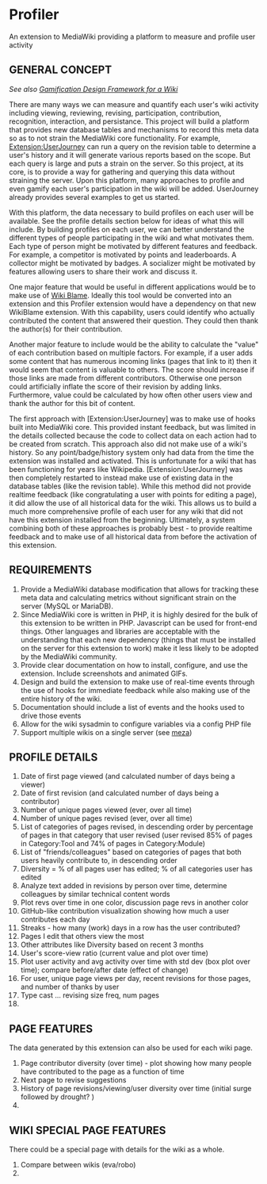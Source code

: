 # Profiler
An extension to MediaWiki providing a platform to measure and profile user activity

## GENERAL CONCEPT
*See also [Gamification Design Framework for a Wiki](FRAMEWORK.md)*

There are many ways we can measure and quantify each user's wiki activity including viewing, reviewing, revising, participation, contribution, recognition, interaction, and persistance. This project will build a platform that provides new database tables and mechanisms to record this meta data so as to not strain the MediaWiki core functionality. For example, [Extension:UserJourney](https://github.com/darenwelsh/UserJourney) can run a query on the revision table to determine a user's history and it will generate various reports based on the scope. But each query is large and puts a strain on the server. So this project, at its core, is to provide a way for gathering and querying this data without straining the server. Upon this platform, many approaches to profile and even gamify each user's participation in the wiki will be added. UserJourney already provides several examples to get us started.

With this platform, the data necessary to build profiles on each user will be available. See the profile details section below for ideas of what this will include. By building profiles on each user, we can better understand the different types of people participating in the wiki and what motivates them. Each type of person might be motivated by different features and feedback. For example, a competitor is motivated by points and leaderboards. A collector might be motivated by badges. A socializer might be motivated by features allowing users to share their work and discuss it.

One major feature that would be useful in different applications would be to make use of [Wiki Blame](https://en.wikipedia.org/wiki/Wikipedia:WikiBlame). Ideally this tool would be converted into an extension and this Profiler extension would have a dependency on that new WikiBlame extension. With this capability, users could identify who actually contributed the content that answered their question. They could then thank the author(s) for their contribution.

Another major feature to include would be the ability to calculate the "value" of each contribution based on multiple factors. For example, if a user adds some content that has numerous incoming links (pages that link to it) then it would seem that content is valuable to others. The score should increase if those links are made from different contributors. Otherwise one person could artificially inflate the score of their revision by adding links. Furthermore, value could be calculated by how often other users view and thank the author for this bit of content.

The first approach with [Extension:UserJourney] was to make use of hooks built into MediaWiki core. This provided instant feedback, but was limited in the details collected because the code to collect data on each action had to be created from scratch. This approach also did not make use of a wiki's history. So any point/badge/history system only had data from the time the extension was installed and activated. This is unfortunate for a wiki that has been functioning for years like Wikipedia. [Extension:UserJourney] was then completely restarted to instead make use of existing data in the database tables (like the revision table). While this method did not provide realtime feedback (like congratulating a user with points for editing a page), it did allow the use of all historical data for the wiki. This allows us to build a much more comprehensive profile of each user for any wiki that did not have this extension installed from the beginning. Ultimately, a system combining both of these approaches is probably best - to provide realtime feedback and to make use of all historical data from before the activation of this extension.

## REQUIREMENTS
1. Provide a MediaWiki database modification that allows for tracking these meta data and calculating metrics without significant strain on the server (MySQL or MariaDB).
1. Since MediaWiki core is written in PHP, it is highly desired for the bulk of this extension to be written in PHP. Javascript can be used for front-end things. Other languages and libraries are acceptable with the understanding that each new dependency (things that must be installed on the server for this extension to work) make it less likely to be adopted by the MediaWiki community. 
1. Provide clear documentation on how to install, configure, and use the extension. Include screenshots and animated GIFs.
1. Design and build the extension to make use of real-time events through the use of hooks for immediate feedback while also making use of the entire history of the wiki.
1. Documentation should include a list of events and the hooks used to drive those events
1. Allow for the wiki sysadmin to configure variables via a config PHP file
1. Support multiple wikis on a single server (see [meza](https://github.com/enterprisemediawiki/meza))

## PROFILE DETAILS
1. Date of first page viewed (and calculated number of days being a viewer)
1. Date of first revision (and calculated number of days being a contributor)
1. Number of unique pages viewed (ever, over all time)
1. Number of unique pages revised (ever, over all time)
1. List of categories of pages revised, in descending order by percentage of pages in that category that user revised (user revised 85% of pages in Category:Tool and 74% of pages in Category:Module)
1. List of "friends/colleagues" based on categories of pages that both users heavily contribute to, in descending order
1. Diversity = % of all pages user has edited; % of all categories user has edited
1. Analyze text added in revisions by person over time, determine colleagues by similar technical content words
1. Plot revs over time in one color, discussion page revs in another color
1. GitHub-like contribution visualization showing how much a user contributes each day
1. Streaks - how many (work) days in a row has the user contributed?
1. Pages I edit that others view the most
1. Other attributes like Diversity based on recent 3 months
1. User's score-view ratio (current value and plot over time)
1. Plot user activity and avg activity over time with std dev (box plot over time); compare before/after date (effect of change)
1. For user, unique page views per day, recent revisions for those pages, and number of thanks by user
1. Type cast ... revising size freq, num pages
1. 

## PAGE FEATURES
The data generated by this extension can also be used for each wiki page.
1. Page contributor diversity (over time) - plot showing how many people have contributed to the page as a function of time
1. Next page to revise suggestions 
1. History of page revisions/viewing/user diversity over time (initial surge followed by drought? )
1. 

## WIKI SPECIAL PAGE FEATURES
There could be a special page with details for the wiki as a whole.
1. Compare between wikis (eva/robo)
1. 
